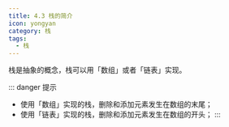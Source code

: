 ```yaml
---
title: 4.3 栈的简介
icon: yongyan
category: 栈
tags:
  - 栈
---
```


栈是抽象的概念，栈可以用「数组」或者「链表」实现。

::: danger 提示
+ 使用「数组」实现的栈，删除和添加元素发生在数组的末尾；
+ 使用「链表」实现的栈，删除和添加元素发生在数组的开头；
:::
